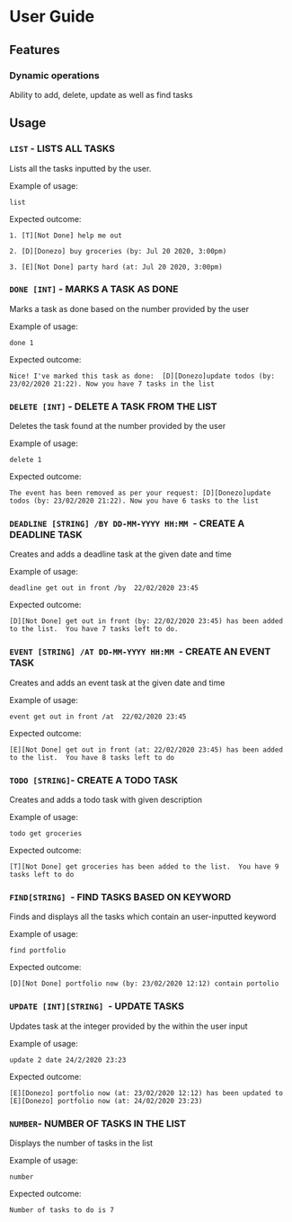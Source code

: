 # User Guide

## Features 

### Dynamic operations
Ability to add, delete, update as well as find tasks

## Usage

### `LIST` - LISTS ALL TASKS

Lists all the tasks inputted by the user.

Example of usage: 

`list`

Expected outcome:

`1. [T][Not Done] help me out`

`2. [D][Donezo] buy groceries (by: Jul 20 2020, 3:00pm)`

`3. [E][Not Done] party hard (at: Jul 20 2020, 3:00pm)` 



### `DONE [INT]` - MARKS A TASK AS DONE

Marks a task as done based on the number provided by the user

Example of usage:

`done 1`

Expected outcome:

`Nice! I've marked this task as done: 
[D][Donezo]update todos (by: 23/02/2020 21:22).
Now you have 7 tasks in the list` 


### `DELETE [INT]` - DELETE A TASK FROM THE LIST

Deletes the task found at the number provided by the user

Example of usage:

`delete 1`

Expected outcome:

`The event has been removed as per your request:
[D][Donezo]update todos (by: 23/02/2020 21:22).
Now you have 6 tasks to the list`


### `DEADLINE [STRING] /BY DD-MM-YYYY HH:MM `- CREATE A DEADLINE TASK

Creates and adds a deadline task at the given date and time

Example of usage:

`deadline get out in front /by  22/02/2020 23:45`

Expected outcome:

`[D][Not Done] get out in front (by: 22/02/2020 23:45) has been added to the list. 
You have 7 tasks left to do.`


### `EVENT [STRING] /AT DD-MM-YYYY HH:MM `- CREATE AN EVENT TASK

Creates and adds an event task at the given date and time

Example of usage:

`event get out in front /at  22/02/2020 23:45`

Expected outcome:

`[E][Not Done] get out in front (at: 22/02/2020 23:45) has been added to the list. 
You have 8 tasks left to do` 


### `TODO [STRING]`- CREATE A TODO TASK

Creates and adds a todo task with given description

Example of usage:

`todo get groceries`

Expected outcome:

`[T][Not Done] get groceries has been added to the list. 
You have 9 tasks left to do`


### `FIND[STRING] `- FIND TASKS BASED ON KEYWORD

Finds and displays all the tasks which contain an user-inputted keyword

Example of usage:

`find portfolio`

Expected outcome:

`[D][Not Done] portfolio now (by: 23/02/2020 12:12) contain portolio`


### `UPDATE [INT][STRING] `- UPDATE TASKS

Updates task at the integer provided by the within the user input

Example of usage:

`update 2 date 24/2/2020 23:23`

Expected outcome:

`[E][Donezo] portfolio now (at: 23/02/2020 12:12) has been updated to
[E][Donezo] portfolio now (at: 24/02/2020 23:23)`


### `NUMBER`- NUMBER OF TASKS IN THE LIST

Displays the number of tasks in the list

Example of usage:

`number`

Expected outcome:

`Number of tasks to do is 7`
